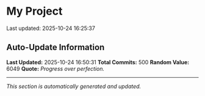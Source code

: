 # My Project


Last updated: 2025-10-24 16:25:37



























































































































































































































































































































































































































































































































































































































































































































































































































































































































## Auto-Update Information

**Last Updated:** 2025-10-24 16:50:31
**Total Commits:** 500
**Random Value:** 6049
**Quote:** _Progress over perfection._

---
_This section is automatically generated and updated._